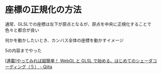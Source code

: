 # 座標の正規化の方法

通常、GLSLでの座標は左下が原点となるが、原点を中央に正規化することで色々と都合が良い

何かを動かしたいとき、カンバス全体の座標を動かすイメージ

5の内容までやった

[\[連載\]やってみれば超簡単！ WebGL と GLSL で始める、はじめてのシェーダコーディング（５） \- Qiita](https://qiita.com/doxas/items/40898f7ec279b8ab5358)

